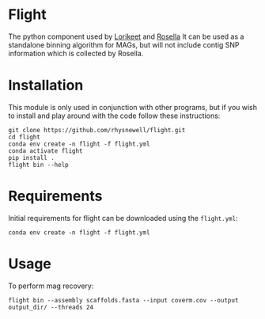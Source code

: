 # Flight
The python component used by [Lorikeet](https:/github.com/rhysnewell/Lorikeet) and [Rosella](https:/github.com/rhysnewell/rosella)
It can be used as a standalone binning algorithm for MAGs, but will not include contig SNP information
which is collected by Rosella.
# Installation
This module is only used in conjunction with other programs, but if you wish to install and play around with the code 
follow these instructions:

```
git clone https://github.com/rhysnewell/flight.git
cd flight
conda env create -n flight -f flight.yml
conda activate flight
pip install .
flight bin --help
```

# Requirements

Initial requirements for flight can be downloaded using the `flight.yml`:
```
conda env create -n flight -f flight.yml
```

# Usage

To perform mag recovery:
```
flight bin --assembly scaffolds.fasta --input coverm.cov --output output_dir/ --threads 24
```
